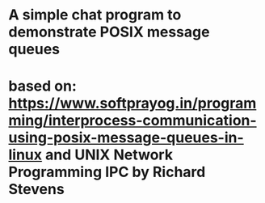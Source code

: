 # A simple chat program to demonstrate POSIX message queues
# based on: https://www.softprayog.in/programming/interprocess-communication-using-posix-message-queues-in-linux and UNIX Network Programming IPC by Richard Stevens
